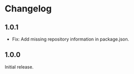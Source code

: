 # Changelog

## 1.0.1

- Fix: Add missing repository information in package.json.

## 1.0.0

Initial release.
